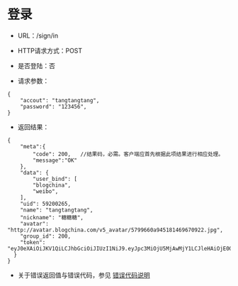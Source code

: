 # 登录

- URL：/sign/in 

- HTTP请求方式：POST

- 是否登陆：否

- 请求参数：

```
{
    "accout": "tangtangtang", 
    "password": "123456",  
}
```

- 返回结果：

```
{
    "meta":{
        "code": 200,   //结果码，必需。客户端应首先根据此项结果进行相应处理。
        "message":"OK"
    },
    "data": {
        "user_bind": [
        "blogchina",
        "weibo",
    ],
    "uid": 59200265,
    "name": "tangtangtang",
    "nickname": "糖糖糖",
    "avatar": "http://avatar.blogchina.com/v5_avatar/5799660a945181469670922.jpg",
    "group_id": 200,
    "token": "eyJ0eXAiOiJKV1QiLCJhbGciOiJIUzI1NiJ9.eyJpc3MiOjU5MjAwMjY1LCJleHAiOjE0ODgyNzM5NDMsImlhdCI6MTQ4Njk3Nzk0MywianRpIjoiMTQ4Njk3Nzk0MzQ2MjYiLCJkYXRhIjp7InVpZCI6NTkyMDAyNjV9fQ.VDVxXKwaZkhZDSiXPdlk0s6AkP8lzAQzThLNnEUY3zg"
  } 
}
```

- 关于错误返回值与错误代码，参见 [错误代码说明](../README.md)


